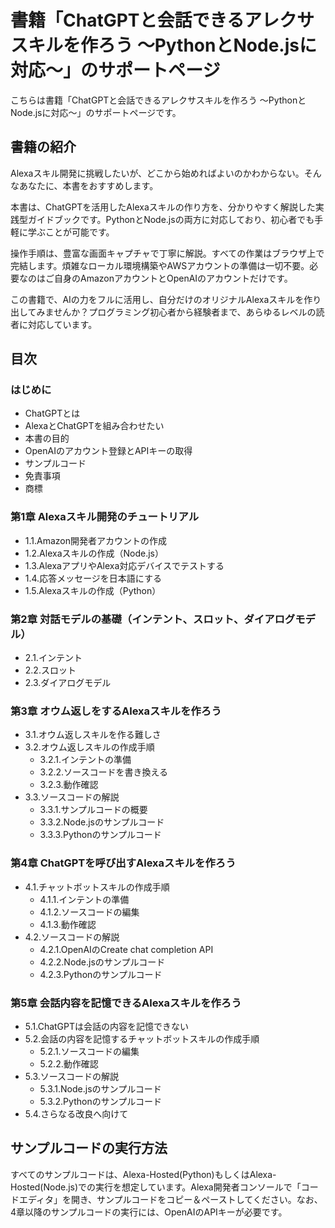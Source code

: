# 書籍「ChatGPTと会話できるアレクサスキルを作ろう 〜PythonとNode.jsに対応〜」のサポートページ

こちらは書籍「ChatGPTと会話できるアレクサスキルを作ろう 〜PythonとNode.jsに対応〜」のサポートページです。

## 書籍の紹介

Alexaスキル開発に挑戦したいが、どこから始めればよいのかわからない。そんなあなたに、本書をおすすめします。

本書は、ChatGPTを活用したAlexaスキルの作り方を、分かりやすく解説した実践型ガイドブックです。PythonとNode.jsの両方に対応しており、初心者でも手軽に学ぶことが可能です。

操作手順は、豊富な画面キャプチャで丁寧に解説。すべての作業はブラウザ上で完結します。煩雑なローカル環境構築やAWSアカウントの準備は一切不要。必要なのはご自身のAmazonアカウントとOpenAIのアカウントだけです。

この書籍で、AIの力をフルに活用し、自分だけのオリジナルAlexaスキルを作り出してみませんか？プログラミング初心者から経験者まで、あらゆるレベルの読者に対応しています。

## 目次

### はじめに

- ChatGPTとは
- AlexaとChatGPTを組み合わせたい
- 本書の目的
- OpenAIのアカウント登録とAPIキーの取得
- サンプルコード
- 免責事項
- 商標

### 第1章 Alexaスキル開発のチュートリアル

- 1.1.Amazon開発者アカウントの作成
- 1.2.Alexaスキルの作成（Node.js）
- 1.3.AlexaアプリやAlexa対応デバイスでテストする
- 1.4.応答メッセージを日本語にする
- 1.5.Alexaスキルの作成（Python）

### 第2章 対話モデルの基礎（インテント、スロット、ダイアログモデル）

- 2.1.インテント
- 2.2.スロット
- 2.3.ダイアログモデル

### 第3章 オウム返しをするAlexaスキルを作ろう

- 3.1.オウム返しスキルを作る難しさ
- 3.2.オウム返しスキルの作成手順
  - 3.2.1.インテントの準備
  - 3.2.2.ソースコードを書き換える
  - 3.2.3.動作確認
- 3.3.ソースコードの解説
  - 3.3.1.サンプルコードの概要
  - 3.3.2.Node.jsのサンプルコード
  - 3.3.3.Pythonのサンプルコード

### 第4章 ChatGPTを呼び出すAlexaスキルを作ろう

- 4.1.チャットボットスキルの作成手順
  - 4.1.1.インテントの準備
  - 4.1.2.ソースコードの編集
  - 4.1.3.動作確認
- 4.2.ソースコードの解説
  - 4.2.1.OpenAIのCreate chat completion API
  - 4.2.2.Node.jsのサンプルコード
  - 4.2.3.Pythonのサンプルコード

### 第5章 会話内容を記憶できるAlexaスキルを作ろう

- 5.1.ChatGPTは会話の内容を記憶できない
- 5.2.会話の内容を記憶するチャットボットスキルの作成手順
  - 5.2.1.ソースコードの編集
  - 5.2.2.動作確認
- 5.3.ソースコードの解説
  - 5.3.1.Node.jsのサンプルコード
  - 5.3.2.Pythonのサンプルコード
- 5.4.さらなる改良へ向けて

## サンプルコードの実行方法

すべてのサンプルコードは、Alexa-Hosted(Python)もしくはAlexa-Hosted(Node.js)での実行を想定しています。Alexa開発者コンソールで「コードエディタ」を開き、サンプルコードをコピー＆ペーストしてください。なお、4章以降のサンプルコードの実行には、OpenAIのAPIキーが必要です。
